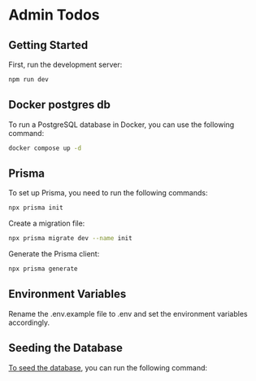 # Admin Todos
## Getting Started

First, run the development server:

```bash
npm run dev
```

## Docker postgres db

To run a PostgreSQL database in Docker, you can use the following command:

```bash
docker compose up -d
```

## Prisma
To set up Prisma, you need to run the following commands: 

```bash
npx prisma init
```
Create a migration file:

```bash
npx prisma migrate dev --name init
```

Generate the Prisma client:

```bash
npx prisma generate
```

## Environment Variables 

Rename the .env.example file to .env and set the environment variables accordingly. 

## Seeding the Database
[To seed the database](localhost:3000/api/seed), you can run the following command: